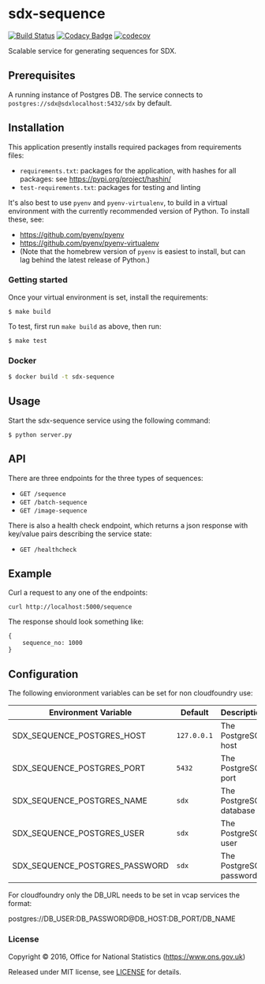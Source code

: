 # sdx-sequence

[![Build Status](https://github.com/ONSdigital/sdx-sequence/workflows/Build/badge.svg)](https://github.com/ONSdigital/sdx-sequence) [![Codacy Badge](https://api.codacy.com/project/badge/Grade/6e6856e9c191481ebeed8c10b70cfc16)](https://www.codacy.com/app/ons-sdc/sdx-sequence?utm_source=github.com&amp;utm_medium=referral&amp;utm_content=ONSdigital/sdx-sequence&amp;utm_campaign=Badge_Grade) [![codecov](https://codecov.io/gh/ONSdigital/sdx-sequence/branch/master/graph/badge.svg)](https://codecov.io/gh/ONSdigital/sdx-sequence)

Scalable service for generating sequences for SDX.

## Prerequisites

A running instance of Postgres DB. The service connects to `postgres://sdx@sdxlocalhost:5432/sdx` by default.


## Installation
This application presently installs required packages from requirements files:
- `requirements.txt`: packages for the application, with hashes for all packages: see https://pypi.org/project/hashin/
- `test-requirements.txt`: packages for testing and linting

It's also best to use `pyenv` and `pyenv-virtualenv`, to build in a virtual environment with the currently recommended version of Python.  To install these, see:
- https://github.com/pyenv/pyenv
- https://github.com/pyenv/pyenv-virtualenv
- (Note that the homebrew version of `pyenv` is easiest to install, but can lag behind the latest release of Python.)

### Getting started
Once your virtual environment is set, install the requirements:
```shell
$ make build
```

To test, first run `make build` as above, then run:
```shell
$ make test
```

### Docker

```bash
$ docker build -t sdx-sequence
```

## Usage

Start the sdx-sequence service using the following command:

```shell
$ python server.py
```

## API

There are three endpoints for the three types of sequences:
 * `GET /sequence`
 * `GET /batch-sequence`
 * `GET /image-sequence`

There is also a health check endpoint, which returns a json response with key/value pairs describing the service state:
 * `GET /healthcheck`

## Example

Curl a request to any one of the endpoints:
```
curl http://localhost:5000/sequence
```

The response should look something like:
```
{
    sequence_no: 1000
}
```

## Configuration

The following envioronment variables can be set for non cloudfoundry use:

| Environment Variable           | Default                               | Description
|--------------------------------|---------------------------------------|----------------
| SDX_SEQUENCE_POSTGRES_HOST     | `127.0.0.1`                           | The PostgreSQL host
| SDX_SEQUENCE_POSTGRES_PORT     | `5432`                                | The PostgreSQL port
| SDX_SEQUENCE_POSTGRES_NAME     | `sdx`                                 | The PostgreSQL database
| SDX_SEQUENCE_POSTGRES_USER     | `sdx`                                 | The PostgreSQL user
| SDX_SEQUENCE_POSTGRES_PASSWORD | `sdx`                                 | The PostgreSQL password

For cloudfoundry only the DB_URL needs to be set in vcap services the format:

postgres://DB_USER:DB_PASSWORD@DB_HOST:DB_PORT/DB_NAME

### License

Copyright ©‎ 2016, Office for National Statistics (https://www.ons.gov.uk)

Released under MIT license, see [LICENSE](LICENSE) for details.
